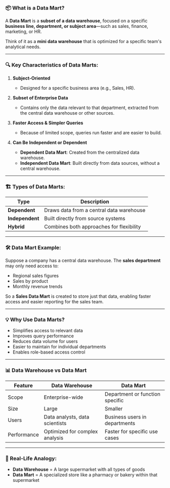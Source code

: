### 📦 What is a **Data Mart**?

A **Data Mart** is a **subset of a data warehouse**, focused on a specific **business line, department, or subject area**—such as sales, finance, marketing, or HR.

Think of it as a **mini data warehouse** that is optimized for a specific team's analytical needs.

---

### 🔍 **Key Characteristics of Data Marts:**

1. **Subject-Oriented**

   * Designed for a specific business area (e.g., Sales, HR).

2. **Subset of Enterprise Data**

   * Contains only the data relevant to that department, extracted from the central data warehouse or other sources.

3. **Faster Access & Simpler Queries**

   * Because of limited scope, queries run faster and are easier to build.

4. **Can Be Independent or Dependent**

   * **Dependent Data Mart**: Created from the centralized data warehouse.
   * **Independent Data Mart**: Built directly from data sources, without a central warehouse.

---

### 🏗️ **Types of Data Marts:**

| Type            | Description                              |
| --------------- | ---------------------------------------- |
| **Dependent**   | Draws data from a central data warehouse |
| **Independent** | Built directly from source systems       |
| **Hybrid**      | Combines both approaches for flexibility |

---

### 🛠️ **Data Mart Example:**

Suppose a company has a central data warehouse. The **sales department** may only need access to:

* Regional sales figures
* Sales by product
* Monthly revenue trends

So a **Sales Data Mart** is created to store just that data, enabling faster access and easier reporting for the sales team.

---

### 💡 **Why Use Data Marts?**

* Simplifies access to relevant data
* Improves query performance
* Reduces data volume for users
* Easier to maintain for individual departments
* Enables role-based access control

---

### 📊 **Data Warehouse vs Data Mart**

| Feature     | Data Warehouse                 | Data Mart                       |
| ----------- | ------------------------------ | ------------------------------- |
| Scope       | Enterprise-wide                | Department or function specific |
| Size        | Large                          | Smaller                         |
| Users       | Data analysts, data scientists | Business users in departments   |
| Performance | Optimized for complex analysis | Faster for specific use cases   |

---

### 🧠 Real-Life Analogy:

* **Data Warehouse** = A large supermarket with all types of goods
* **Data Mart** = A specialized store like a pharmacy or bakery within that supermarket
